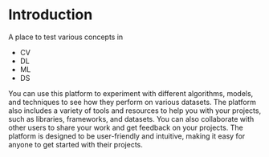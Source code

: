 # Introduction

A place to test various concepts in
- CV
- DL
- ML
- DS

You can use this platform to experiment with different algorithms, models, and techniques to see how they perform on various datasets. The platform also includes a variety of tools and resources to help you with your projects, such as libraries, frameworks, and datasets. You can also collaborate with other users to share your work and get feedback on your projects. The platform is designed to be user-friendly and intuitive, making it easy for anyone to get started with their projects.
